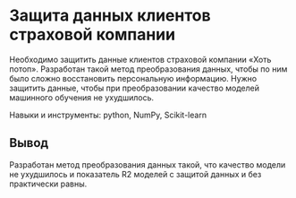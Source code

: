 # Защита данных клиентов страховой компании

Необходимо защитить данные клиентов страховой компании «Хоть потоп». Разработан такой метод преобразования данных, чтобы по ним было сложно восстановить персональную информацию. Нужно защитить данные, чтобы при преобразовании качество моделей машинного обучения не ухудшилось.

Навыки и инструменты: python, NumPy, Scikit-learn

## Вывод

Разработан метод преобразования данных такой, что качество модели не ухудшилось и показатель R2 моделей с защитой данных и без практически равны. 
